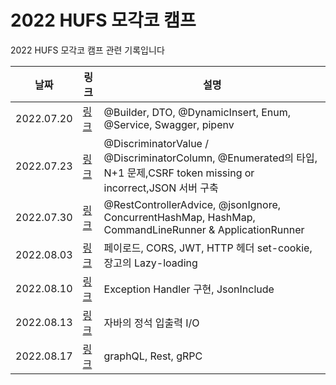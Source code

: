 # 2022 HUFS 모각코 캠프 
2022 HUFS 모각코 캠프 관련 기록입니다

|날짜|링크|설명|
|---------|---------------|-------------------|
|2022.07.20|[링크](https://heethehope.tistory.com/entry/TIL-20220720-Builder-DTO-DynamicInsert-Enum-Service-Swagger-pipenv)|@Builder, DTO, @DynamicInsert, Enum, @Service, Swagger, pipenv|
|2022.07.23|[링크](https://heethehope.tistory.com/entry/TIL-20220723-DiscriminatorValue-DiscriminatorColumn-Enumerated%EC%9D%98-%ED%83%80%EC%9E%85-N1-%EB%AC%B8%EC%A0%9CCSRF-token-missing-or-incorrectJSON-%EC%84%9C%EB%B2%84-%EA%B5%AC%EC%B6%95)|@DiscriminatorValue / @DiscriminatorColumn, @Enumerated의 타입, N+1 문제,CSRF token missing or incorrect,JSON 서버 구축|
|2022.07.30|[링크](https://heethehope.tistory.com/entry/TIL-20220730-RestControllerAdvice-jsonIgnore-ConcurrentHashMap-HashMap-CommandLineRunner-ApplicationRunner)|@RestControllerAdvice, @jsonIgnore, ConcurrentHashMap, HashMap, CommandLineRunner & ApplicationRunner|
|2022.08.03|[링크](https://heethehope.tistory.com/entry/TIL-20220803-%ED%8E%98%EC%9D%B4%EB%A1%9C%EB%93%9C-CORS-JWT-HTTP-%ED%97%A4%EB%8D%94-set-cookie-%EC%9E%A5%EA%B3%A0%EC%9D%98-Lazy-loading)|페이로드, CORS, JWT, HTTP 헤더 set-cookie, 장고의 Lazy-loading|
|2022.08.10|[링크](https://heethehope.tistory.com/entry/TIL-20220810-Exception-Handler-%EA%B5%AC%ED%98%84-JsonInclude)|Exception Handler 구현, JsonInclude|
|2022.08.13|[링크](https://heethehope.tistory.com/entry/%EC%9E%90%EB%B0%94%EC%9D%98-%EC%A0%95%EC%84%9D-%EC%9E%85%EC%B6%9C%EB%A0%A5-IO)|자바의 정석 입출력 I/O|
|2022.08.17|[링크](https://heethehope.tistory.com/entry/TIL-20220817-GraphQL-Rest-gRPC)|graphQL, Rest, gRPC|


